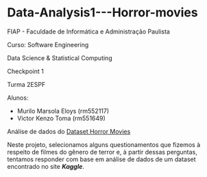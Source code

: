 # Data-Analysis1---Horror-movies
 FIAP - Faculdade de Informática e Administração Paulista

 Curso: Software Engineering
 
 Data Science & Statistical Computing

 Checkpoint 1

 Turma 2ESPF

 Alunos:
- Murilo Marsola Eloys (rm552117)
- Victor Kenzo Toma (rm551649)


Análise de dados do <a href="https://www.kaggle.com/datasets/evangower/horror-movies">Dataset Horror Movies</a>

Neste projeto, selecionamos alguns questionamentos que fizemos à respeito de filmes do gênero de terror e, à partir dessas perguntas, tentamos responder com base em análise de dados de um dataset encontrado no site ***Kaggle***.
